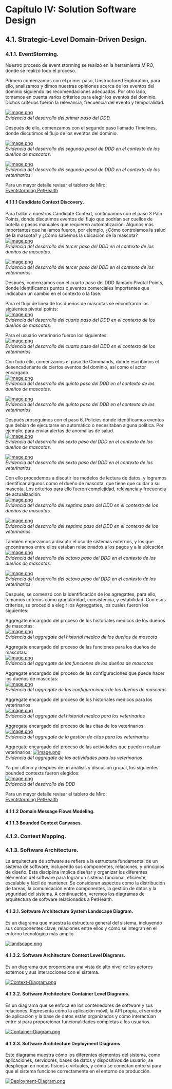 # Capítulo IV: Solution Software Design

## 4.1. Strategic-Level Domain-Driven Design.
### 4.1.1. EventStorming.
Nuestro proceso de event storming se realizó en la herramienta MIRO, donde se realizó todo el proceso.

Primero comenzamos con el primer paso, Unstructured Exploration, para ello, analizamos y dimos nuestras opiniones acerca de los eventos del dominio siguiendo las recomendaciones adecuadas. Por otro lado, tomamos en cuenta varios criterios para elegir los eventos del dominio. Dichos criterios fueron la relevancia, frecuencia del evento y temporalidad.

[![image.png](https://i.postimg.cc/CKJM6G8g/image.png)](https://postimg.cc/HJcCr73Z)  
*Evidencia del desarrollo del primer paso del DDD.*

Después de ello, comenzamos con el segundo paso llamado Timelines, donde discutimos el flujo de los eventos del dominio.

[![image.png](https://i.postimg.cc/Njcr3xK9/image.png)](https://postimg.cc/rKfmWxCM)  
*Evidencia del desarrollo del segundo pasol de DDD en el contexto de los dueños de mascotas.*

[![image.png](https://i.postimg.cc/MZfMXLRf/image.png)](https://postimg.cc/bd8NB3mq)  
*Evidencia del desarrollo del segundo pasol de DDD en el contexto de los veterinarios.*

Para un mayor detalle revisar el tablero de Miro:  
[Eventstorming PetHealth](https://miro.com/app/board/uXjVKa-5MYo=/?share_link_id=738948805584 "Eventstorming PetHealth")

#### 4.1.1.1 Candidate Context Discovery.
Para hallar a nuestros Candidate Context, continuamos con el paso 3 Pain Points, donde discutimos eventos del flujo que podrían ser cuellos de botella o pasos manuales que requieren automatización. Algunos más importantes que hallamos fueron, por ejemplo, ¿Cómo controlamos la salud de la mascota? y ¿Cómo sabemos la ubicación de la mascota?  
[![image.png](https://i.postimg.cc/wBS4hpk4/image.png)](https://postimg.cc/wtQkpnZD)  
*Evidencia del desarrollo del tercer paso del DDD en el contexto de los dueños de mascotas.*

[![image.png](https://i.postimg.cc/qBGQ7nW5/image.png)](https://postimg.cc/fkJY23zc)  
*Evidencia del desarrollo del tercer paso del DDD en el contexto de los veterinarios.*

Después, comenzamos con el cuarto paso del DDD llamado Pivotal Points, donde identificamos puntos o eventos comerciales importantes que indicaban un cambio en el contexto o la fase.

Para el flujo de línea de los dueños de mascotas se encontraron los siguientes pivotal points:  
[![image.png](https://i.postimg.cc/rsQdh9RP/image.png)](https://postimg.cc/300JNmBX)  
*Evidencia del desarrollo del cuarto paso del DDD en el contexto de los dueños de mascotas.*

Para el usuario veterinario fueron los siguientes:  
[![image.png](https://i.postimg.cc/8CzcG8Q5/image.png)](https://postimg.cc/jDBt6Fj0)  
*Evidencia del desarrollo del cuarto paso del DDD en el contexto de los veterinarios.*

Con todo ello, comenzamos el paso de Commands, donde escribimos el desencadenante de ciertos eventos del dominio, así como el actor encargado.  
[![image.png](https://i.postimg.cc/VsCYJBFR/image.png)](https://postimg.cc/dDJMXCpk)  
*Evidencia del desarrollo del quinto paso del DDD en el contexto de los dueños de mascotas.*

[![image.png](https://i.postimg.cc/2ScpcVwy/image.png)](https://postimg.cc/fV9gkW1Q)  
*Evidencia del desarrollo del quinto paso del DDD en el contexto de los veterinarios.*

Después proseguimos con el paso 6, Policies donde identificamos eventos que debían de ejecutarse en automático o necesitaban alguna politica. Por ejemplo, para enviar alertas de anomalías de salud.  
[![image.png](https://i.postimg.cc/Jh8yx71s/image.png)](https://postimg.cc/fVHTTNSs)  
*Evidencia del desarrollo del sexto paso del DDD en el contexto de los dueños de mascotas.*

[![image.png](https://i.postimg.cc/Jn4swTHm/image.png)](https://postimg.cc/bGWyk9RF)  
*Evidencia del desarrollo del sexto paso del DDD en el contexto de los veterinarios.*

Con ello procedemos a discutir los modelos de lectura de datos, y logramos identificar algunos como el dueño de mascota, que tiene que cuidar a su mascota. Los criterios para ello fueron complejidad, relevancia y frecuencia de actualización.  
[![image.png](https://i.postimg.cc/9Xk2PWVC/image.png)](https://postimg.cc/Bt2R4fXV)  
*Evidencia del desarrollo del septimo paso del DDD en el contexto de los dueños de mascotas.*

[![image.png](https://i.postimg.cc/4x6TTVcx/image.png)](https://postimg.cc/qNvFstQP)  
*Evidencia del desarrollo del septimo paso del DDD en el contexto de los veterinarios.*

También empezamos a discutir el uso de sistemas externos, y los que encontramos entre ellos estaban relacionados a los pagos y a la ubicación.  
[![image.png](https://i.postimg.cc/KzZhjTQG/image.png)](https://postimg.cc/1gYjYfL2)  
*Evidencia del desarrollo del octavo paso del DDD en el contexto de los dueños de mascotas.*

[![image.png](https://i.postimg.cc/RFX5H0bc/image.png)](https://postimg.cc/BLLVWJ36)  
*Evidencia del desarrollo del octavo paso del DDD en el contexto de los veterinarios.*

Después, se comenzó con la identificación de los agregattes, para ello, tomamos criterios como granularidad, consistencia, y estabilidad. Con esos criterios, se procedió a elegir los Agreggattes, los cuales fueron los siguientes:

Aggregate encargado del proceso de los historiales medicos de los dueños de mascotas:  
[![image.png](https://i.postimg.cc/bYL32wQw/image.png)](https://postimg.cc/jCwzpKgp)  
*Evidencia del aggregate del historial medico de los dueños de mascota*

Aggregate encargado del proceso de las funciones para los dueños de mascotas:  
[![image.png](https://i.postimg.cc/q78GBJJ0/image.png)](https://postimg.cc/8FzvtVfn)  
*Evidencia del aggregate de las funciones de los dueños de mascotas*

Aggregate encargado del proceso de las configuraciones que puede hacer los dueños de mascotas:  
[![image.png](https://i.postimg.cc/C5WZf872/image.png)](https://postimg.cc/p5JVwpgQ)  
*Evidencia del aggregate de las configuraciones de los dueños de mascotas*

Aggregate encargado del proceso de los historiales medicos para los veterinarios:  
[![image.png](https://i.postimg.cc/j5BNyBdv/image.png)](https://postimg.cc/Fdg74WSJ)  
*Evidencia del aggregate del historial medico para los veterinarios*

Aggregate encargado del proceso de las citas de los veterinarios:  
[![image.png](https://i.postimg.cc/sfZ53fwL/image.png)](https://postimg.cc/bdpZTPX0)  
*Evidencia del aggregate de la gestion de citas para los veterinarios*

Aggregate encargado del proceso de las actividades que pueden realizar veterinarios:
[![image.png](https://i.postimg.cc/Z5JNP84k/image.png)](https://postimg.cc/nCwMpQXT)  
*Evidencia del aggregate de las actividades para los veterinarios*

Ya por ultimo y después de un análisis y discusión grupal, los siguientes bounded contexts fueron elegidos:  
[![image.png](https://i.postimg.cc/9fndPRrV/image.png)](https://postimg.cc/2qnLr5QX)  
*Evidencia del desarrollo del DDD*

Para un mayor detalle revisar el tablero de Miro:  
[Eventstorming PetHealth](https://miro.com/app/board/uXjVKa-5MYo=/?share_link_id=738948805584 "Eventstorming PetHealth")

#### 4.1.1.2 Domain Message Flows Modeling.
#### 4.1.1.3 Bounded Context Canvases.
### 4.1.2. Context Mapping.

### 4.1.3. Software Architecture.

La arquitectura de software se refiere a la estructura fundamental de un sistema de software, incluyendo sus componentes, relaciones, y principios de diseño. Esta disciplina implica diseñar y organizar los diferentes elementos del software para lograr un sistema funcional, eficiente, escalable y fácil de mantener. Se consideran aspectos como la distribución de tareas, la comunicación entre componentes, la gestión de datos y la seguridad del sistema. A continuación, veremos los diagramas de arquitectura de software relacionados a PetHealth. 

#### 4.1.3.1. Software Architecture System Landscape Diagram.

Es un diagrama que muestra la estructura general del sistema, incluyendo sus componentes clave, relaciones entre ellos y cómo se integran en el entorno tecnológico más amplio.

[![landscape.png](https://i.postimg.cc/C1RLzJ5X/landscape.png)](https://postimg.cc/2bfftQ47)

#### 4.1.3.2. Software Architecture Context Level Diagrams.

Es un diagrama que proporciona una vista de alto nivel de los actores externos y sus interacciones con el sistema.

[![Context-Diagram.png](https://i.postimg.cc/KYgHjMFQ/Context-Diagram.png)](https://postimg.cc/JyMqdtsB)

#### 4.1.3.2. Software Architecture Container Level Diagrams.

Es un diagrama que se enfoca en los contenedores de software y sus relaciones. Representa cómo la aplicación móvil, la API propia, el servidor de aplicación y la base de datos están organizados y cómo interactúan entre sí para proporcionar funcionalidades completas a los usuarios.

[![Container-Diagram.png](https://i.postimg.cc/QdF6YTBs/Container-Diagram.png)](https://postimg.cc/nXtYCMYw)

#### 4.1.3.3. Software Architecture Deployment Diagrams.

Este diagrama muestra cómo los diferentes elementos del sistema, como aplicaciones, servidores, bases de datos y dispositivos de usuario, se despliegan en nodos físicos o virtuales, y cómo se conectan entre sí para que el sistema funcione correctamente en el entorno de producción.

[![Deployment-Diagram.png](https://i.postimg.cc/0jwVQ3bx/Deployment-Diagram.png)](https://postimg.cc/n9n4S34w)
